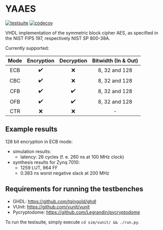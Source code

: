 # YAAES

[![testsuite](https://github.com/marph91/yaaes/workflows/testsuite/badge.svg)](https://github.com/marph91/yaaes/actions?query=workflow%3Atestsuite)
[![codecov](https://codecov.io/gh/marph91/yaaes/branch/master/graph/badge.svg)](https://codecov.io/gh/marph91/yaaes)

VHDL implementation of the symmetric block cipher AES, as specified in the NIST FIPS 197, respectively NIST SP 800-38A.

Currently supported:

| Mode | Encryption | Decryption | Bitwidth (In & Out) |
| :---: | :---: | :---: | :---: |
| ECB | :heavy_check_mark: | :x: | 8, 32 and 128 |
| CBC | :heavy_check_mark: | :x: | 8, 32 and 128 |
| CFB | :heavy_check_mark: | :heavy_check_mark: | 8, 32 and 128 |
| OFB | :heavy_check_mark: | :heavy_check_mark: | 8, 32 and 128 |
| CTR | :x: | :x: | - |

## Example results

128 bit encryption in ECB mode:

- simulation results:
  - latency: 26 cycles (f. e. 260 ns at 100 MHz clock)
- synthesis results for Zynq 7010:
  - 1259 LUT, 964 FF
  - 0.383 ns worst negative slack at 200 MHz

## Requirements for running the testbenches

- GHDL: https://github.com/tgingold/ghdl
- VUnit: https://github.com/vunit/vunit
- Pycryptodome: https://github.com/Legrandin/pycryptodome

To run the testsuite, simply execute `cd sim/vunit/ && ./run.py`.

